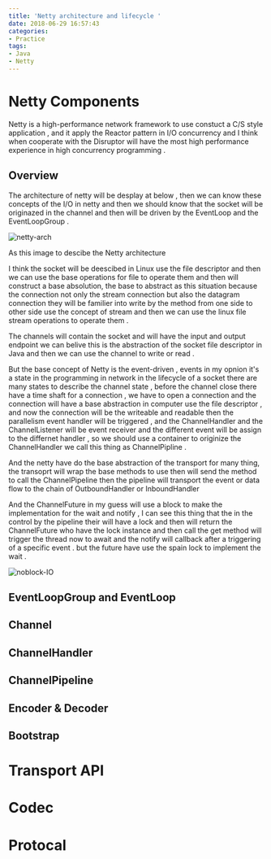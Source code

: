 ```yaml
---
title: 'Netty architecture and lifecycle '
date: 2018-06-29 16:57:43
categories:
- Practice
tags:
- Java
- Netty
---
```


# Netty Components 

Netty is a high-performance network framework to use constuct a C/S style application , and it apply the Reactor pattern in I/O concurrency and I think when cooperate with the Disruptor will have the most high performance experience in high concurrency programming .

<!--more-->

## Overview

The architecture of netty will be desplay at below , then we can know these concepts of the I/O in netty and then we should know that the socket will be originazed in the channel and then will be driven by the EventLoop and the EventLoopGroup .

![netty-arch](http://ww1.sinaimg.cn/mw690/0079qc5ply1fss5kao6j4j311v0i5adk.jpg)

As this image to descibe the Netty architecture 

I think the socket will be deescibed in Linux use the file descriptor and then we can use the base operations for file to operate them and then will construct a base absolution, the base to abstract as this situation because the connection not only the stream connection but also the datagram connection they will be familier into write by the method from one side to other side use the concept of stream and then we can use the linux file stream operations to operate them .

The channels will contain the socket and will have the input and output endpoint we can belive this is the abstraction of the socket file descriptor in Java and then we can use the channel to write or read .

But the base concept of Netty is the event-driven , events in my opnion it's a state in the programming in network in the lifecycle of a socket there are many states to describe the channel state , before the channel close there have a time shaft for a connection , we have to open a connection and the connection will have a base abstraction in computer use the file descriptor , and now the connection will be the writeable and readable then the parallelism event handler will be triggered , and the ChannelHandler and the ChannelListener will be event receiver and the different event will be assign to the differnet handler , so we should use a container to originize the ChannelHandler we call this thing as ChannelPipline .

And the netty have do the base abstraction of the transport for many thing, the transoprt will wrap the base methods to use then will send the method to call the ChannelPipeline then the pipeline will transport the event or data flow to the chain of OutboundHandler or InboundHandler

And the ChannelFuture in my guess will use a block to make the implementation for the wait and notify , I can see this thing that the in the control by the pipeline their will have a lock and then will return the ChannelFuture who have the lock instance and then call the get method will trigger the thread now to await and the notify will callback after a triggering of a specific event . but the future have use the spain lock to implement the wait .

![noblock-IO](http://ww1.sinaimg.cn/mw690/0079qc5pgy1fssaedk460j313g0n9442.jpg)

## EventLoopGroup and EventLoop

## Channel

## ChannelHandler

## ChannelPipeline

## Encoder & Decoder

## Bootstrap 


# Transport API 

# Codec 

# Protocal 
